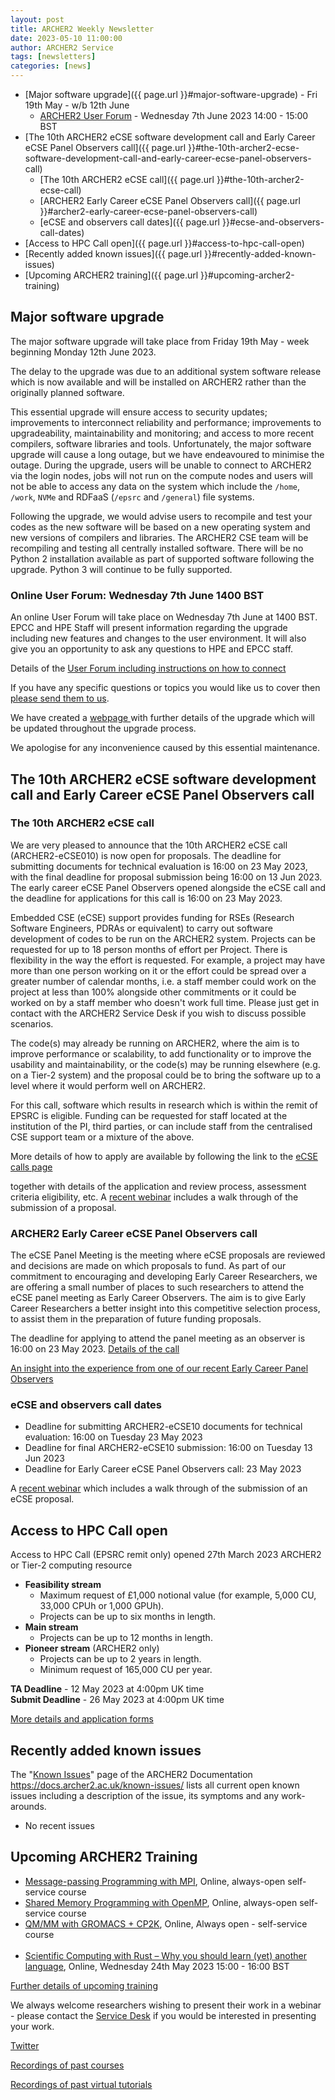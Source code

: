 ```yaml
---
layout: post
title: ARCHER2 Weekly Newsletter
date: 2023-05-10 11:00:00
author: ARCHER2 Service
tags: [newsletters] 
categories: [news]
---
```


- [Major software upgrade]({{ page.url }}#major-software-upgrade) - Fri 19th May - w/b 12th June
   - [ARCHER2 User Forum](#online-user-forum-wednesday-7th-june-1400-bst) - Wednesday 7th June 2023 14:00 - 15:00 BST
- [The 10th ARCHER2 eCSE software development call and Early Career eCSE Panel Observers call]({{ page.url }}#the-10th-archer2-ecse-software-development-call-and-early-career-ecse-panel-observers-call)
	- [The 10th ARCHER2 eCSE call]({{ page.url }}#the-10th-archer2-ecse-call)
	- [ARCHER2 Early Career eCSE Panel Observers call]({{ page.url }}#archer2-early-career-ecse-panel-observers-call)
	- [eCSE and observers call dates]({{ page.url }}#ecse-and-observers-call-dates)
- [Access to HPC Call open]({{ page.url }}#access-to-hpc-call-open)
- [Recently added known issues]({{ page.url }}#recently-added-known-issues)
- [Upcoming ARCHER2 training]({{ page.url }}#upcoming-archer2-training)

<!--more-->
 

## Major software upgrade

The major software upgrade will take place from Friday 19th May - week beginning Monday 12th June 2023.

The delay to the upgrade was due to an additional system software release which is now available and will be installed on ARCHER2 rather than the originally planned software.

This essential upgrade will ensure access to security updates; improvements to interconnect reliability and performance; improvements to upgradeability, maintainability and monitoring; and access to more recent compilers, software libraries and tools. Unfortunately, the major software upgrade will cause a long outage, but we have endeavoured to minimise the outage. During the upgrade, users will be unable to connect to ARCHER2 via the login nodes, jobs will not run on the compute nodes and users will not be able to access any data on the system which include the ```/home```, ```/work```, ```NVMe``` and RDFaaS (```/epsrc``` and ```/general```) file systems.

Following the upgrade, we would advise users to recompile and test your codes as the new software will be based on a new operating system and new versions of compilers and libraries. The ARCHER2 CSE team will be recompiling and testing all centrally installed software. There will be no Python 2 installation available as part of supported software following the upgrade. Python 3 will continue to be fully supported.

### Online User Forum: Wednesday 7th June 1400 BST

An online User Forum will take place on Wednesday 7th June at 1400 BST.
EPCC and HPE Staff will present information regarding the upgrade including new features and changes to the user environment. It will also give you an opportunity to ask any questions to HPE and EPCC staff.

Details of the [User Forum including instructions on how to connect](https://www.archer2.ac.uk/training/courses/230607-user-forum/)

If you have any specific questions or topics you would like us to cover then [please send them to us](mailto:support@archer2.ac.uk).

We have created a [webpage ](https://docs.archer2.ac.uk/faq/upgrade-2023/) with further details of the upgrade which will be updated throughout the upgrade process.

We apologise for any inconvenience caused by this essential maintenance. 






## The 10th ARCHER2 eCSE software development call and Early Career eCSE Panel Observers call 

### The 10th ARCHER2 eCSE call

We are very pleased to announce that the 10th ARCHER2 eCSE call (ARCHER2-eCSE010) is now open for proposals. The deadline for submitting documents for technical evaluation is 16:00 on 23 May 2023, with the final deadline for proposal submission being 16:00 on 13 Jun 2023. The early career eCSE Panel Observers opened alongside the eCSE call and the deadline for applications for this call is 16:00 on 23 May 2023.

Embedded CSE (eCSE) support provides funding for RSEs (Research Software Engineers, PDRAs or equivalent) to carry out software development of codes to be run on the ARCHER2 system. Projects can be requested for up to 18 person months of effort per Project. There is flexibility in the way the effort is requested. For example, a project may have more than one person working on it or the effort could be spread over a greater number of calendar months, i.e. a staff member could work on the project at less than 100% alongside other commitments or it could be worked on by a staff member who doesn't work full time. Please just get in contact with the ARCHER2 Service Desk if you wish to discuss possible scenarios.

The code(s) may already be running on ARCHER2, where the aim is to improve performance or scalability, to add functionality or to improve the usability and maintainability, or the code(s) may be running elsewhere (e.g. on a Tier-2 system) and the proposal could be to bring the software up to a level where it would perform well on ARCHER2.

For this call, software which results in research which is within the remit of EPSRC is eligible. Funding can be requested for staff located at the institution of the PI, third parties, or can include staff from the centralised CSE support team or a mixture of the above.

More details of how to apply are available by following the link to the [eCSE calls page ](https://www.archer2.ac.uk/ecse/)

together with details of the application and review process, assessment criteria eligibility, etc. A [recent webinar](https://www.archer2.ac.uk/training/courses/220428-ecse-webinar/) includes a walk through of the submission of a proposal.

### ARCHER2 Early Career eCSE Panel Observers call 

The eCSE Panel Meeting is the meeting where eCSE proposals are reviewed and decisions are made on which proposals to fund. As part of our commitment to encouraging and developing Early Career Researchers, we are offering a small number of places to such researchers to attend the eCSE panel meeting as Early Career Observers. The aim is to give Early Career Researchers a better insight into this competitive selection process, to assist them in the preparation of future funding proposals.

The deadline for applying to attend the panel meeting as an observer is 16:00 on 23 May 2023.  [Details of the call](https://www.archer2.ac.uk/ecse/observers/)
 
[An insight into the experience from one of our recent Early Career Panel Observers](https://www.archer2.ac.uk/news/2023/01/18/ecse-ec-obs.html)


### eCSE and observers call dates

- Deadline for submitting ARCHER2-eCSE10 documents for technical evaluation: 16:00 on Tuesday 23 May 2023
- Deadline for final ARCHER2-eCSE10 submission: 16:00 on Tuesday 13 Jun 2023
- Deadline for Early Career eCSE Panel Observers call: 23 May 2023

A [recent webinar](https://www.archer2.ac.uk/training/courses/220428-ecse-webinar/) which includes a walk through of the submission of an eCSE proposal.


## Access to HPC Call open

Access to HPC Call (EPSRC remit only) opened 27th March 2023
ARCHER2 or Tier-2 computing resource 

- <b>Feasibility stream</b>
    + Maximum request of £1,000 notional value (for example, 5,000 CU, 33,000 CPUh or 1,000 GPUh).
    + Projects can be up to six months in length.
- <b>Main stream</b>
    + Projects can be up to 12 months in length.
- <b>Pioneer stream</b> (ARCHER2 only)
    + Projects can be up to 2 years in length.
    + Minimum request of 165,000 CU per year.
	
<b>TA Deadline</b> - 12 May 2023 at 4:00pm UK time<br/>
<b>Submit Deadline</b> - 26 May 2023 at 4:00pm UK time

[More details and application forms]( https://www.archer2.ac.uk/support-access/access#calls-for-archer2-time-only)


     
## Recently added known issues
 
The "[Known Issues](https://docs.archer2.ac.uk/known-issues/)" page of the ARCHER2 Documentation
<https://docs.archer2.ac.uk/known-issues/>
lists all current open known issues including a description of the issue, its symptoms and any work-arounds.

- No recent issues


## Upcoming ARCHER2 Training

- [Message-passing Programming with MPI](https://www.archer2.ac.uk/training/courses/210000-mpi-self-service/), Online, always-open self-service course
- [Shared Memory Programming with OpenMP](https://www.archer2.ac.uk/training/courses/210000-openmp-self-service/), Online, always-open self-service course
- [QM/MM with GROMACS + CP2K](https://www.archer2.ac.uk/training/courses/220000-gromacs-self-service/), Online, Always open - self-service course <br><br>
- [Scientific Computing with Rust – Why you should learn (yet) another language](https://www.archer2.ac.uk/training/courses/230524-rust-vt/), Online, Wednesday 24th May 2023 15:00 - 16:00 BST 


[Further details of upcoming training](https://www.archer2.ac.uk/training/#upcoming-training)

We always welcome researchers wishing to present their work in a webinar - please contact the [Service Desk](https://www.archer2.ac.uk/support-access/servicedesk.html) if you would be interested in presenting your work.

[Twitter](https://twitter.com/ARCHER2_HPC)

[Recordings of past courses](https://www.archer2.ac.uk/training/materials/)

[Recordings of past virtual tutorials](https://www.archer2.ac.uk/training/materials/webinars)
